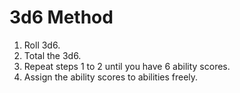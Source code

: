 # 3d6 Method

1. Roll 3d6.
2. Total the 3d6.
3. Repeat steps 1 to 2 until you have 6 ability scores.
4. Assign the ability scores to abilities freely.
